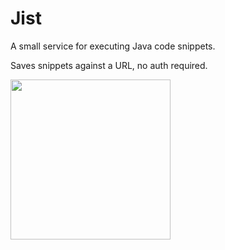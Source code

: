 Jist
==========

A small service for executing Java code snippets.

Saves snippets against a URL, no auth required.


<img src="http://i.imgur.com/SjsTjzL.png" width="256px"/>

